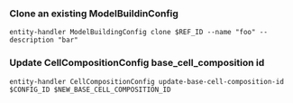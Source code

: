 

### Clone an existing ModelBuildinConfig

```
entity-handler ModelBuildingConfig clone $REF_ID --name "foo" --description "bar"
```


### Update CellCompositionConfig base_cell_composition id

```
entity-handler CellCompositionConfig update-base-cell-composition-id $CONFIG_ID $NEW_BASE_CELL_COMPOSITION_ID
```
